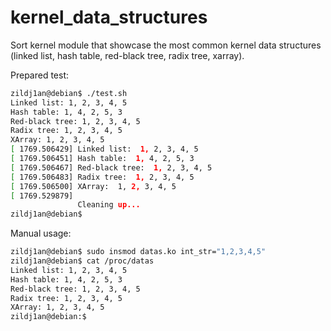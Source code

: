 # kernel_data_structures

Sort kernel module that showcase the most common kernel data structures (linked list, hash table, red-black tree, radix tree, xarray).

Prepared test:

```sh
zildj1an@debian$ ./test.sh 
Linked list: 1, 2, 3, 4, 5
Hash table: 1, 4, 2, 5, 3
Red-black tree: 1, 2, 3, 4, 5
Radix tree: 1, 2, 3, 4, 5
XArray: 1, 2, 3, 4, 5
[ 1769.506429] Linked list:  1, 2, 3, 4, 5
[ 1769.506451] Hash table:  1, 4, 2, 5, 3
[ 1769.506467] Red-black tree:  1, 2, 3, 4, 5
[ 1769.506483] Radix tree:  1, 2, 3, 4, 5
[ 1769.506500] XArray:  1, 2, 3, 4, 5
[ 1769.529879] 
               Cleaning up...
zildj1an@debian$ 
```
Manual usage:

```sh
zildj1an@debian$ sudo insmod datas.ko int_str="1,2,3,4,5"
zildj1an@debian$ cat /proc/datas
Linked list: 1, 2, 3, 4, 5
Hash table: 1, 4, 2, 5, 3
Red-black tree: 1, 2, 3, 4, 5
Radix tree: 1, 2, 3, 4, 5
XArray: 1, 2, 3, 4, 5
zildj1an@debian:$
```
